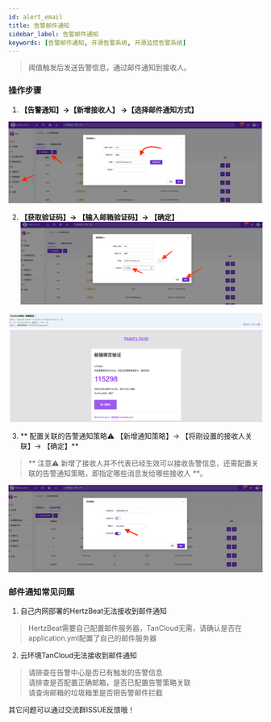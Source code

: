 ```yaml
---
id: alert_email  
title: 告警邮件通知      
sidebar_label: 告警邮件通知   
keywords: [告警邮件通知, 开源告警系统, 开源监控告警系统]
---
```


> 阈值触发后发送告警信息，通过邮件通知到接收人。

### 操作步骤

1. **【告警通知】->【新增接收人】 ->【选择邮件通知方式】**

![email](/img/docs/help/alert-notice-1.png)

2. **【获取验证码】-> 【输入邮箱验证码】-> 【确定】**   
   ![email](/img/docs/help/alert-notice-2.png)

![email](/img/docs/help/alert-notice-3.png)

3. ** 配置关联的告警通知策略⚠️ 【新增通知策略】-> 【将刚设置的接收人关联】-> 【确定】**

> ** 注意⚠️ 新增了接收人并不代表已经生效可以接收告警信息，还需配置关联的告警通知策略，即指定哪些消息发给哪些接收人 **。

![email](/img/docs/help/alert-notice-4.png)

### 邮件通知常见问题

1. 自己内网部署的HertzBeat无法接收到邮件通知

> HertzBeat需要自己配置邮件服务器，TanCloud无需，请确认是否在application.yml配置了自己的邮件服务器

2. 云环境TanCloud无法接收到邮件通知

> 请排查在告警中心是否已有触发的告警信息   
> 请排查是否配置正确邮箱，是否已配置告警策略关联  
> 请查询邮箱的垃圾箱里是否把告警邮件拦截

其它问题可以通过交流群ISSUE反馈哦！
